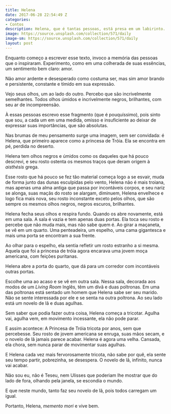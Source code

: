 ```yaml
---
title: Helena
date: 2017-06-28 22:54:49 Z
categories:
- Contos
description: Helena, que é tantas pessoas, está presa em um labirinto.
image: https://source.unsplash.com/collection/571/daily
image-sm: https://source.unsplash.com/collection/571/daily
layout: post
---
```


Enquanto começo a escrever esse texto, invoco a memória das pessoas que o inspiraram. Experimento, como em uma colherada de suas essências, um sentimento bem claro: amor. 

Não amor ardente e desesperado como costuma ser, mas sim amor brando e persistente, constante e tímido em sua expressão. 

Vejo seus olhos, um ao lado do outro. Percebo que são incrivelmente semelhantes. Todos olhos úmidos e incrivelmente negros, brilhantes, com seu ar de incompreensão.

À essas pessoas escrevo esse fragmento (que é pouquíssimo), pois sinto que sou, a cada um em uma medida, omisso e insuficiente ao deixar de expressar suas importâncias, que são absolutas.

Nas brumas de meu pensamento surge uma imagem, sem ser convidada: é Helena, que primeiro aparece como a princesa de Tróia. Ela se encontra em pé, perdida no deserto. 

Helena tem olhos negros e úmidos como os daqueles que há pouco descrevi, e seu rosto ostenta os mesmos traços que deram origem à _aisthésis_ grega.

Esse rosto que há pouco se fez tão material começa logo a se esvair, muda de forma junto das dunas esculpidas pelo vento, Helena não é mais troiana, mas apenas uma alma antiga que passa por incontáveis corpos, e seu nariz se alonga, suas maçãs do rosto se alargam, diminuem, Helena envelhece e logo fica mais nova, seu rosto inconstante exceto pelos olhos, que são sempre os mesmos olhos negros, negros escuros, brilhantes.

Helena fecha seus olhos e respira fundo. Quando os abre novamente, está em uma sala. A sala é vazia e tem apenas duas portas. Ela toca seu rosto e percebe que não muda mais, mas não sabe quem é. Ao girar a maçaneta, se vê em um quarto. Uma penteadeira, um espelho, uma cama gigantesca e mais uma porta se encontram a sua frente.

Ao olhar para o espelho, ela sentia refletir um rosto estranho a si mesma. Aquela que foi a princesa de tróia agora encarava uma jovem moça americana, com feições puritanas. 

Helena abre a porta do quarto, que dá para um corredor com incontáveis outras portas.

Escolhe uma ao acaso e se vê em outra sala. Nessa sala, decorada aos modos de um _Living Room_ Inglês, têm um divã e duas poltronas. Em uma das poltronas está sentado um homem que Helena sabe ser seu marido. Não se sente interessada por ele e se senta na outra poltrona. Ao seu lado está um novelo de lã e duas agulhas. 

Sem saber que podia fazer outra coisa, Helena começa a tricotar. Agulha vai, agulha vem, em movimento incessante, ela não pode parar. 

E assim acontece: A Princesa de Tróia tricota por anos, sem que percebesse. Seu rosto de jovem americana se enruga, suas mãos secam, e o novelo de lã jamais parece acabar. Helena é agora uma velha. Cansada, ela chora, sem nunca parar de movimentar suas agulhas. 

E Helena cada vez mais fervorosamente tricota, não sabe por quê, ela sente seu tempo partir, pobrezinha, se desespera. O novelo de lã, infinito, nunca vai acabar. 

Não sou eu, não é Teseu, nem Ulisses que poderiam lhe mostrar que do lado de fora, olhando pela janela, se escondia o mundo. 

E que neste mundo, tanto faz seu novelo de lã, pois todos carregam um igual.

Portanto, Helena, _memento mori_ e vive bem. 
